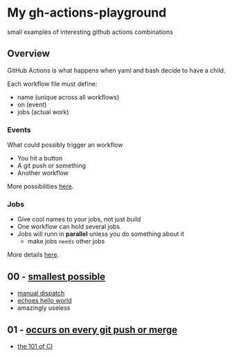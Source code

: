# My gh-actions-playground

small examples of interesting github actions combinations

## Overview

GitHub Actions is what happens when yaml and bash decide to have a child.

Each workflow file must define:

- name (unique across all workflows)
- on (event)
- jobs (actual work)

### Events

What could possibly trigger an workflow

- You hit a button
- A git push or something
- Another workflow

More possibilities [here](https://docs.github.com/en/actions/using-workflows/events-that-trigger-workflows).

### Jobs

- Give cool names to your jobs, not just _build_
- One workflow can hold several jobs
- Jobs will runn in **parallel** unless you do something about it
  - make jobs `needs` other jobs

More details [here](https://docs.github.com/en/actions/using-jobs/using-conditions-to-control-job-execution).

## 00 - [smallest possible](.github/workflows/00-hello-world.yml)

- [manual dispatch](https://github.com/sombriks/gh-actions-playground/actions/workflows/00-hello-world.yml)
- [echoes hello world](https://github.com/sombriks/gh-actions-playground/actions/runs/7162121699/job/19498652966#step:2:5)
- amazingly useless

## 01 - [occurs on every git push or merge](.github/workflows/01-it-happens-on-push.yml)

- [the 101 of CI]()